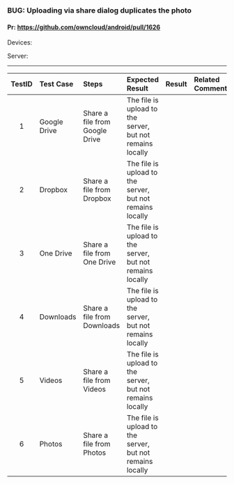 ###  BUG: Uploading via share dialog duplicates the photo

#### Pr: https://github.com/owncloud/android/pull/1626

Devices: 

Server:

---

 
| TestID | Test Case | Steps | Expected Result | Result | Related Comment |
| :----: | :-------- | :---- | :-------------- | :----: | :-------------- |
| 1 | Google Drive | Share a file from Google Drive | The file is upload to the server, but not remains locally |  |  |
| 2 | Dropbox | Share a file from Dropbox | The file is upload to the server, but not remains locally |  |  |
| 3 | One Drive | Share a file from One Drive | The file is upload to the server, but not remains locally |  |  |
| 4 | Downloads | Share a file from Downloads | The file is upload to the server, but not remains locally |  |  |
| 5 | Videos | Share a file from Videos | The file is upload to the server, but not remains locally |  |  |
| 6 | Photos | Share a file from Photos | The file is upload to the server, but not remains locally |  |  |